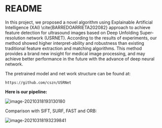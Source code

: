 # README

In this project, we proposed a novel algorithm using Explainable Artificial Intelligence (XAI) \cite{BARREDOARRIETA202082} approach to achieve feature detection for ultrasound images based on Deep Unfolding Super-resolution network (USRNET). According to the results of experiments, our method showed higher interpret-ability and robustness than existing traditional feature extraction and matching algorithms. This method provides a brand new insight for medical image processing, and may achieve better performance in the future with the advance of deep neural network.

The pretrained model and net work structure can be found at:

```
https://github.com/cszn/USRNet
```

**Here is our pipeline:**

![image-20210318193130180](C:\Users\Gingi\AppData\Roaming\Typora\typora-user-images\image-20210318193130180.png)

 

Comparison with SIFT, SURF, FAST and ORB:

![image-20210318193239841](C:\Users\Gingi\AppData\Roaming\Typora\typora-user-images\image-20210318193239841.png)